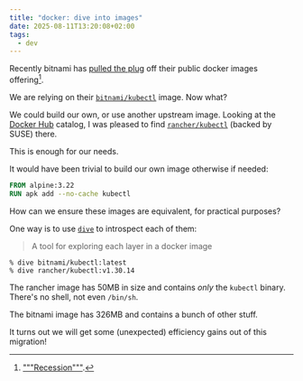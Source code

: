```yaml
---
title: "docker: dive into images"
date: 2025-08-11T13:20:08+02:00
tags:
  - dev
---
```


Recently bitnami has [pulled the
plug](https://github.com/bitnami/charts/issues/35164) off their public docker
images offering[^1].

We are relying on their
[`bitnami/kubectl`](https://hub.docker.com/r/bitnami/kubectl) image. Now what?

We could build our own, or use another upstream image. Looking at the [Docker
Hub](https://hub.docker.com/search?q=kubectl) catalog, I was pleased to find
[`rancher/kubectl`](https://hub.docker.com/r/rancher/kubectl) (backed by SUSE)
there.

This is enough for our needs.

It would have been trivial to build our own image otherwise if needed:

```Dockerfile
FROM alpine:3.22
RUN apk add --no-cache kubectl
```

How can we ensure these images are equivalent, for practical purposes?

One way is to use [`dive`](https://github.com/wagoodman/dive) to introspect
each of them:

> A tool for exploring each layer in a docker image

```shell
% dive bitnami/kubectl:latest
% dive rancher/kubectl:v1.30.14
```

The rancher image has 50MB in size and contains _only_ the `kubectl` binary.
There's no shell, not even `/bin/sh`.

The bitnami image has 326MB and contains a bunch of other stuff.

It turns out we will get some (unexpected) efficiency gains out of this
migration!


[^1]: ["""Recession"""](https://en.wikipedia.org/wiki/Enshittification).
